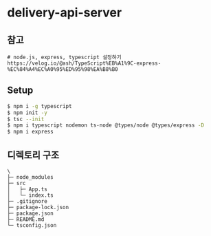 # delivery-api-server

## 참고
```plaintext
# node.js, express, typescript 설정하기
https://velog.io/@ash/TypeScript%EB%A1%9C-express-%EC%84%A4%EC%A0%95%ED%95%98%EA%B8%B0
```

## Setup
```bash
$ npm i -g typescript
$ npm init -y
$ tsc --init
$ npm i typescript nodemon ts-node @types/node @types/express -D
$ npm i express
```

## 디렉토리 구조
```plaintext
\
├─ node_modules
├─ src
│   ├─ App.ts
│   └─ index.ts
├─ .gitignore
├─ package-lock.json
├─ package.json
├─ README.md
└─ tsconfig.json
```
